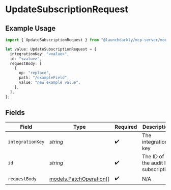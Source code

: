 # UpdateSubscriptionRequest

## Example Usage

```typescript
import { UpdateSubscriptionRequest } from "@launchdarkly/mcp-server/models/operations";

let value: UpdateSubscriptionRequest = {
  integrationKey: "<value>",
  id: "<value>",
  requestBody: [
    {
      op: "replace",
      path: "/exampleField",
      value: "new example value",
    },
  ],
};
```

## Fields

| Field                                                     | Type                                                      | Required                                                  | Description                                               |
| --------------------------------------------------------- | --------------------------------------------------------- | --------------------------------------------------------- | --------------------------------------------------------- |
| `integrationKey`                                          | *string*                                                  | :heavy_check_mark:                                        | The integration key                                       |
| `id`                                                      | *string*                                                  | :heavy_check_mark:                                        | The ID of the audit log subscription                      |
| `requestBody`                                             | [models.PatchOperation](../../models/patchoperation.md)[] | :heavy_check_mark:                                        | N/A                                                       |